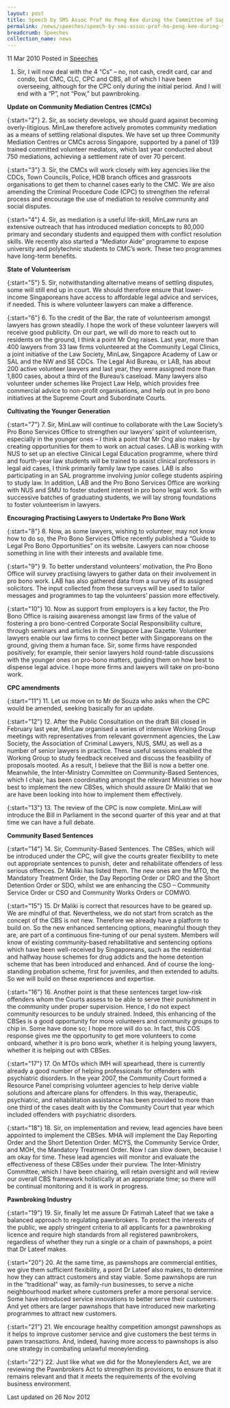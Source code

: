 ```yaml
---
layout: post
title: Speech by SMS Assoc Prof Ho Peng Kee during the Committee of Supply Debate 2010
permalink: /news/speeches/speech-by-sms-assoc-prof-ho-peng-kee-during-the-committee-of-supply-debate-2010
breadcrumb: Speeches
collection_name: news
---
```


11 Mar 2010 Posted in [Speeches](/news/speeches)

1. Sir, I will now deal with the 4 “Cs” – no, not cash, credit card, car and condo, but CMC, CLC, CPC and CBS, all of which I have been overseeing, although for the CPC only during the initial period. And I will end with a “P”, not “Pow,” but pawnbroking.

**Update on Community Mediation Centres (CMCs)**

{:start="2"}
2. Sir, as society develops, we should guard against becoming overly-litigious. MinLaw therefore actively promotes community mediation as a means of settling relational disputes. We have set up three Community Mediation Centres or CMCs across Singapore, supported by a panel of 139 trained committed volunteer mediators, which last year conducted about 750 mediations, achieving a settlement rate of over 70 percent.

{:start="3"}
3. Sir, the CMCs will work closely with key agencies like the CDCs, Town Councils, Police, HDB branch offices and grassroots organisations to get them to channel cases early to the CMC. We are also amending the Criminal Procedure Code (CPC) to strengthen the referral process and encourage the use of mediation to resolve community and social disputes.

{:start="4"}
4. Sir, as mediation is a useful life-skill, MinLaw runs an extensive outreach that has introduced mediation concepts to 80,000 primary and secondary students and equipped them with conflict resolution skills. We recently also started a “Mediator Aide” programme to expose university and polytechnic students to CMC’s work. These two programmes have long-term benefits.


**State of Volunteerism**

{:start="5"}
5. Sir, notwithstanding alternative means of settling disputes, some will still end up in court. We should therefore ensure that lower-income Singaporeans have access to affordable legal advice and services, if needed. This is where volunteer lawyers can make a difference.

{:start="6"}
6. To the credit of the Bar, the rate of volunteerism amongst lawyers has grown steadily. I hope the work of these volunteer lawyers will receive good publicity. On our part, we will do more to reach out to residents on the ground, I think a point Mr Ong raises. Last year, more than 400 lawyers from 33 law firms volunteered at the Community Legal Clinics, a joint initiative of the Law Society, MinLaw, Singapore Academy of Law or SAL and the NW and SE CDCs. The Legal Aid Bureau, or LAB, has about 200 active volunteer lawyers and last year, they were assigned more than 1,800 cases, about a third of the Bureau’s caseload. Many lawyers also volunteer under schemes like Project Law Help, which provides free commercial advice to non-profit organisations, and help out in pro bono initiatives at the Supreme Court and Subordinate Courts.


**Cultivating the Younger Generation**

{:start="7"}
7. Sir, MinLaw will continue to collaborate with the Law Society’s Pro Bono Services Office to strengthen our lawyers’ spirit of volunteerism, especially in the younger ones – I think a point that Mr Ong also makes – by creating opportunities for them to work on actual cases. LAB is working with NUS to set up an elective Clinical Legal Education programme, where third and fourth-year law students will be trained to assist clinical professors in legal aid cases, I think primarily family law type cases. LAB is also participating in an SAL programme involving junior college students aspiring to study law. In addition, LAB and the Pro Bono Services Office are working with NUS and SMU to foster student interest in pro bono legal work. So with successive batches of graduating students, we will lay strong foundations to foster volunteerism in lawyers.

**Encouraging Practising Lawyers to Undertake Pro Bono Work**

{:start="8"}
8. Now, as some lawyers, wishing to volunteer, may not know how to do so, the Pro Bono Services Office recently published a “Guide to Legal Pro Bono Opportunities” on its website. Lawyers can now choose something in line with their interests and available time.

{:start="9"}
9. To better understand volunteers’ motivation, the Pro Bono Office will survey practising lawyers to gather data on their involvement in pro bono work. LAB has also gathered data from a survey of its assigned solicitors. The input collected from these surveys will be used to tailor messages and programmes to tap the volunteers’ passion more effectively.

{:start="10"}
10. Now as support from employers is a key factor, the Pro Bono Office is raising awareness amongst law firms of the value of fostering a pro bono-centred Corporate Social Responsibility culture, through seminars and articles in the Singapore Law Gazette. Volunteer lawyers enable our law firms to connect better with Singaporeans on the ground, giving them a human face. Sir, some firms have responded positively; for example, their senior lawyers hold round-table discussions with the younger ones on pro-bono matters, guiding them on how best to dispense legal advice. I hope more firms and lawyers will take on pro-bono work.


**CPC amendments**

{:start="11"}
11. Let us move on to Mr de Souza who asks when the CPC would be amended, seeking basically for an update.

{:start="12"}
12. After the Public Consultation on the draft Bill closed in February last year, MinLaw organised a series of intensive Working Group meetings with representatives from relevant government agencies, the Law Society, the Association of Criminal Lawyers, NUS, SMU, as well as a number of senior lawyers in practice. These useful sessions enabled the Working Group to study feedback received and discuss the feasibility of proposals mooted. As a result, I believe that the Bill is now a better one. Meanwhile, the Inter-Ministry Committee on Community-Based Sentences, which I chair, has been coordinating amongst the relevant Ministries on how best to implement the new CBSes, which should assure Dr Maliki that we are have been looking into how to implement them effectively.

{:start="13"}
13. The review of the CPC is now complete. MinLaw will introduce the Bill in Parliament in the second quarter of this year and at that time we can have a full debate.



**Community Based Sentences**

{:start="14"}
14. Sir, Community-Based Sentences. The CBSes, which will be introduced under the CPC, will give the courts greater flexibility to mete out appropriate sentences to punish, deter and rehabilitate offenders of less serious offences. Dr Maliki has listed them. The new ones are the MTO, the Mandatory Treatment Order, the Day Reporting Order or DRO and the Short Detention Order or SDO, whilst we are enhancing the CSO – Community Service Order or CSO and Community Works Orders or COMWO.

{:start="15"}
15. Dr Maliki is correct that resources have to be geared up. We are mindful of that. Nevertheless, we do not start from scratch as the concept of the CBS is not new. Therefore we already have a platform to build on. So the new enhanced sentencing options, meaningful though they are, are part of a continuous fine-tuning of our penal system. Members will know of existing community-based rehabilitative and sentencing options which have been well-received by Singaporeans, such as the residential and halfway house schemes for drug addicts and the home detention scheme that has been introduced and enhanced. And of course the long-standing probation scheme, first for juveniles, and then extended to adults. So we will build on these experiences and expertise.

{:start="16"}
16. Another point is that these sentences target low-risk offenders whom the Courts assess to be able to serve their punishment in the community under proper supervision. Hence, I do not expect community resources to be unduly strained. Indeed, this enhancing of the CBSes is a good opportunity for more volunteers and community groups to chip in. Some have done so; I hope more will do so. In fact, this COS response gives me the opportunity to get more volunteers to come onboard, whether it is pro bono work, whether it is helping young lawyers, whether it is helping out with CBSes.

{:start="17"}
17. On MTOs which IMH will spearhead, there is currently already a good number of helping professionals for offenders with psychiatric disorders. In the year 2007, the Community Court formed a Resource Panel comprising volunteer agencies to help derive viable solutions and aftercare plans for offenders. In this way, therapeutic, psychiatric, and rehabilitation assistance has been provided to more than one third of the cases dealt with by the Community Court that year which included offenders with psychiatric disorders.

{:start="18"}
18. Sir, on implementation and review, lead agencies have been appointed to implement the CBSes. MHA will implement the Day Reporting Order and the Short Detention Order. MCYS, the Community Service Order, and MOH, the Mandatory Treatment Order. Now I can slow down, because I am okay for time. These lead agencies will monitor and evaluate the effectiveness of these CBSes under their purview. The Inter-Ministry Committee, which I have been chairing, will retain oversight and will review our overall CBS framework holistically at an appropriate time; so there will be continual monitoring and it is work in progress.

**Pawnbroking Industry**

{:start="19"}
19. Sir, finally let me assure Dr Fatimah Lateef that we take a balanced approach to regulating pawnbrokers. To protect the interests of the public, we apply stringent criteria to all applicants for a pawnbroking licence and require high standards from all registered pawnbrokers, regardless of whether they run a single or a chain of pawnshops, a point that Dr Lateef makes.

{:start="20"}
20. At the same time, as pawnshops are commercial entities, we give them sufficient flexibility, a point Dr Lateef also makes, to determine how they can attract customers and stay viable. Some pawnshops are run in the “traditional” way, as family-run businesses, to serve a niche neighbourhood market where customers prefer a more personal service. Some have introduced service innovations to better serve their customers. And yet others are larger pawnshops that have introduced new marketing programmes to attract new customers.

{:start="21"}
21. We encourage healthy competition amongst pawnshops as it helps to improve customer service and give customers the best terms in pawn transactions. And, indeed, having more access to pawnshops is also one strategy in combating unlawful moneylending. 

{:start="22"}
22. Just like what we did for the Moneylenders Act, we are reviewing the Pawnbrokers Act to strengthen its provisions, to ensure that it remains relevant and that it meets the requirements of the evolving business environment.


<p class="right-side-updated">Last updated on 26 Nov 2012</p>


